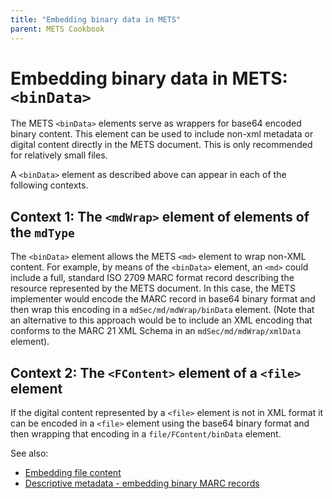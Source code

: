 ```yaml
---
title: "Embedding binary data in METS"
parent: METS Cookbook
---
```

# Embedding binary data in METS: `<binData>`

The METS `<binData>` elements serve as wrappers for base64 encoded binary content. This element can be used to include non-xml metadata or digital content directly in the METS document. This is only recommended for relatively small files.

A `<binData>` element as described above can appear in each of the following contexts.
## Context 1: The `<mdWrap>` element of elements of the `mdType`

The `<binData>` element allows the METS `<md>` element to wrap non-XML content. For example, by means of the `<binData>` element, an `<md>` could include a full, standard ISO 2709 MARC format record describing the resource represented by the METS document. In this case, the METS implementer would encode the MARC record in base64 binary format and then wrap this encoding in a `mdSec/md/mdWrap/binData` element. (Note that an alternative to this approach would be to include an XML encoding that conforms to the MARC 21 XML Schema in an `mdSec/md/mdWrap/xmlData` element).
## Context 2:  The `<FContent>` element of a `<file>` element

If the digital content represented by a `<file>` element is not in XML format it can be encoded in a `<file>` element using the base64 binary format and then wrapping that encoding in a `file/FContent/binData` element. 

See also: 
* [Embedding file content](FContent.html)
* [Descriptive metadata - embedding binary MARC records](binary_marc.html)
